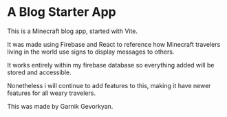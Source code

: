 # A Blog Starter App

This is a Minecraft blog app, started with Vite.

It was made using Firebase and React to reference how Minecraft travelers living in the world use signs to display messages to others.

It works entirely within my firebase database so everything added will be stored and accessible.

Nonetheless i will continue to add features to this, making it have newer features for all weary travelers.

This was made by Garnik Gevorkyan.
